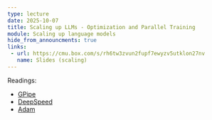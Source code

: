```yaml
---
type: lecture
date: 2025-10-07
title: Scaling up LLMs - Optimization and Parallel Training
module: Scaling up language models
hide_from_announcments: true
links: 
 - url: https://cmu.box.com/s/rh6tw3zvun2fupf7ewyzv5utklon27nv
   name: Slides (scaling)
---
```

Readings:
 - [GPipe](https://arxiv.org/abs/1811.06965)
 - [DeepSpeed](https://arxiv.org/abs/1910.02054)
 - [Adam](https://arxiv.org/abs/1412.6980)
